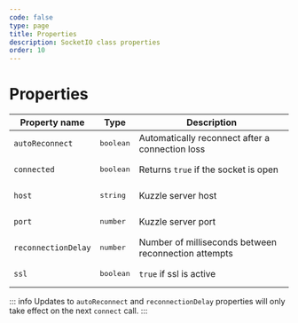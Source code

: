 ```yaml
---
code: false
type: page
title: Properties
description: SocketIO class properties
order: 10
---
```


# Properties

| Property name        | Type     | Description          |
| -------------------- | -------- | ---------------------|
| `autoReconnect` | <pre>boolean</pre> | Automatically reconnect after a connection loss |
| `connected`  | <pre>boolean</pre>  | Returns `true` if the socket is open |
| `host`  | <pre>string</pre>  | Kuzzle server host |
| `port`  | <pre>number</pre>  | Kuzzle server port |
| `reconnectionDelay` | <pre>number</pre>  | Number of milliseconds between reconnection attempts |
| `ssl`  | <pre>boolean</pre>  | `true` if ssl is active |

::: info
Updates to `autoReconnect` and `reconnectionDelay` properties will only take effect on the next `connect` call.
:::